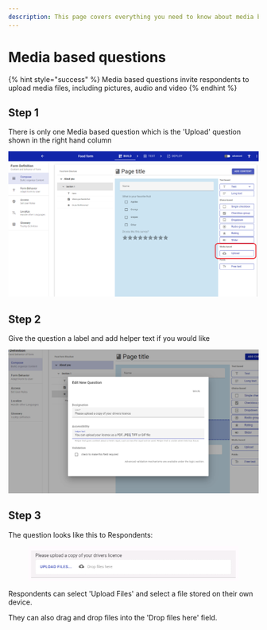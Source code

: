 ```yaml
---
description: This page covers everything you need to know about media based questions
---
```


# Media based questions

{% hint style="success" %}
Media based questions invite respondents to upload media files, including pictures, audio and video
{% endhint %}

## Step 1

There is only one Media based question which is the 'Upload' question shown in the right hand column

![](<../../../../.gitbook/assets/image (323) (1) (1) (1).png>)

## Step 2

Give the question a label and add helper text if you would like

![](<../../../../.gitbook/assets/image (307) (1).png>)

## Step 3

The question looks like this to Respondents:

<figure><img src="../../../../.gitbook/assets/image (6) (2).png" alt=""><figcaption></figcaption></figure>

Respondents can select 'Upload Files' and select a file stored on their own device.

They can also drag and drop files into the 'Drop files here' field.
